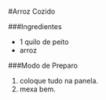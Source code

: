 #Arroz Cozido

###Ingredientes

* 1 quilo de peito
* arroz

###Modo de Preparo

1. coloque tudo na panela.
2. mexa bem.
